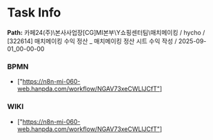 # Task Info

**Path:** 카페24(주)\본사사업장\[CG]MI본부\Y쇼핑센터팀\매치메이킹 / hycho / [322614] 매치메이킹 수익 정산 _ 매치메이킹 정산 시트 수익 작성 / 2025-09-01_00-00-00

### BPMN
- ["https://n8n-mi-060-web.hanpda.com/workflow/NGAV73xeCWLlJCfT"]

### WIKI
- ["https://n8n-mi-060-web.hanpda.com/workflow/NGAV73xeCWLlJCfT"]

